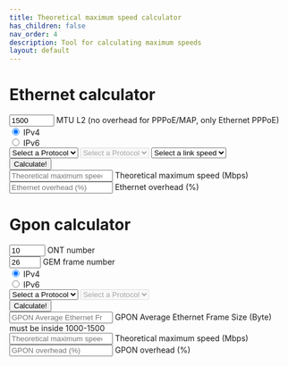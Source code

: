 ```yaml
---
title: Theoretical maximum speed calculator
has_children: false
nav_order: 4
description: Tool for calculating maximum speeds
layout: default
---
```



<h1>Ethernet calculator</h1>
<form id="eth-speed-mtu">
    <div class="form-floating mb-3">
        <input type="number" class="form-control" placeholder="MTU L2" name="mtu" id="mtu" value="1500" min="1000" max="10000">
        <label for="mtu">MTU L2 (no overhead for PPPoE/MAP, only Ethernet PPPoE)</label>
    </div>
    <div class="form-floating mb-3">
        <div class="mb-3">
            <div class="form-check form-check-inline">
                <input class="form-check-input" type="radio" id="ip4" name="ip" value="4" checked>
                <label class="form-check-label" for="ip4">IPv4</label> 
            </div>
            <div class="form-check form-check-inline">
                <input class="form-check-input" type="radio" id="ip6" name="ip" value="6">
                <label class="form-check-label" for="ip6">IPv6</label>
            </div>
        </div>
    </div>
    <select class="form-select mb-3"  placeholder="IPv4 L2 protocol" name="ipv4protocol" id="ipv4protocol">
        <option  disabled selected>Select a Protocol</option>
        <option value="ipoe">IPoE</option>
        <option value="pppoe">PPPoE</option>
        <option value="map-t">MAP-T</option>
        <option value="map-e">MAP-E/4in6</option>
    </select>
    <select class="form-select mb-3"  placeholder="IPv6 L2 protocol" name="ipv6protocol" id="ipv6protocol" disabled>
        <option disabled selected>Select a Protocol</option>
        <option value="ipoe">IPoE</option>
        <option value="pppoe">PPPoE</option>
    </select>
    <select class="form-select mb-3"  placeholder="Speed" name="speed">
        <option  disabled selected>Select a link speed</option>
        <option value="10">10 Mbps</option>
        <option value="100">100 Mbps</option>
        <option value="200">200 Mbps</option>
        <option value="500">500 Mbps</option>
        <option value="1000">1 Gbps</option>
        <option value="2500">2.5 Gbps</option>
        <option value="5000">5 Gbps</option>
        <option value="10000">10 Gbps</option>
    </select>
    <div class="mb-3">
        <input type="submit" class="btn btn-primary" value="Calculate!">
    </div>
    <div class="form-floating mb-3">
        <input readonly class="form-control" type="number" id="maxSpeed" placeholder="Theoretical maximum speed">
        <label for="maxSpeed">Theoretical maximum speed (Mbps)</label>
    </div>
    <div class="form-floating mb-3">
        <input readonly class="form-control" type="number" id="overhead" placeholder="Ethernet overhead (%)">
        <label for="overhead">Ethernet overhead (%)</label>
    </div>

</form>
<h1>Gpon calculator</h1>
<form id="gpon-speed-mtu">
    <div class="form-floating mb-3">
        <input step="1" type="number" class="form-control" placeholder="ONT number" name="gpon-ont" id="gpon-ont" value="10" min="1" max="128" required>
        <label for="gpon-ont">ONT number</label>
    </div>
    <div class="form-floating mb-3">
        <input step="1" type="number" class="form-control" placeholder="GEM frame number" name="gpon-gem" id="gpon-gem" value="26" min="1" max="40" required>
        <label for="gpon-gem">GEM frame number</label>
    </div>
    <div class="mb-3">
        <div class="form-check form-check-inline">
            <input class="form-check-input" type="radio" id="gpon-ip4" name="gpon-ip" value="4" checked>
            <label class="form-check-label" for="gpon-ip4">IPv4</label> 
        </div>
        <div class="form-check form-check-inline">
            <input class="form-check-input" type="radio" id="gpon-ip6" name="gpon-ip" value="6">
            <label class="form-check-label" for="gpon-ip6">IPv6</label> 
        </div>
    </div>
    <select class="form-select mb-3"  placeholder="IPv4 L2 protocol" name="gpon-ipv4protocol" id="gpon-ipv4protocol" required>
        <option  disabled selected>Select a Protocol</option>
        <option value="ipoe">IPoE</option>
        <option value="pppoe">PPPoE</option>
        <option value="map-t">MAP-T</option>
        <option value="map-e">MAP-E/4in6</option>
    </select>
    <select class="form-select mb-3"  placeholder="IPv6 L2 protocol" name="gpon-ipv6protocol" id="gpon-ipv6protocol" disabled required>
        <option disabled selected>Select a Protocol</option>
        <option value="ipoe">IPoE</option>
        <option value="pppoe">PPPoE</option>
    </select>
    <div class="mb-3">
        <input type="submit" class="btn btn-primary" value="Calculate!">
    </div>
    <div class="form-floating mb-3">
        <input  type="number" class="form-control" placeholder="GPON Average Ethernet Frame Size (Byte)" name="gpon-average-packet-size" id="gpon-average-packet-size" readonly>
        <label for="gpon-average-packet-size">GPON Average Ethernet Frame Size (Byte) must be inside 1000-1500</label>
    </div>
    <div class="form-floating mb-3">
        <input  type="number" class="form-control" placeholder="Theoretical maximum speed (Gbps)" name="gpon-maxSpeed" id="gpon-maxSpeed" readonly>
        <label for="gpon-maxSpeed">Theoretical maximum speed (Mbps)</label>
    </div>
    <div class="form-floating mb-3">
        <input  type="number" class="form-control" placeholder="GPON overhead (%)" name="gpon-overhead" id="gpon-overhead" readonly>
        <label for="gpon-overhead">GPON overhead (%)</label>
    </div>
</form>
  
<script>
    var form = document.getElementById('eth-speed-mtu');
    var radioIp = document.getElementsByName('ip');
    [...radioIp].forEach(el =>  {el.addEventListener('change', (event) => {
            var ip = document.querySelector('input[name="ip"]:checked').value;
            document.getElementById('ipv4protocol').disabled = (ip === '6');
            document.getElementById('ipv6protocol').disabled = (ip === '4');
            
        });
    });
    form.addEventListener('submit',(event) => {
        if (!form.checkValidity()) {
            event.preventDefault();
        } else {
            event.preventDefault();

            var formdata = new FormData(form);
            var overheadipv4 = {
                "ipoe" : 20,
                "pppoe" : 28,
                "map-t" : 40,
                "map-e" : 60,
            };
            var overheadipv6 = {
                "ipoe" : 40,
                "pppoe" : 48,
            };
            var overheadtcp = 20;
            var overheadeth = 14;
            var overheadfcs = 4;
            var overheadgap = {
                '10' : 5.875,
                '100' : 12,
                '200' : 8,
                '500' : 8,
                '1000' : 8,
                '2500' : 5,
                '5000' : 5,
                '10000' : 5,
            };
            var preamble = 8;
            var cip = formdata.get('ip');
            var coverheadip = formdata.get('ip') === '4' ? overheadipv4[formdata.get('ipv4protocol')] : overheadipv6[formdata.get('ipv6protocol')];
            var mtu = formdata.get('mtu');
            var mss = mtu - coverheadip;
            var overhead = overheadtcp + overheadeth + overheadfcs + overheadgap[formdata.get('speed')] + preamble + coverheadip;
            document.getElementById('overhead').value = overhead/mss  * 100;
            var th =  mss /(overhead + mss);
            
            document.getElementById('maxSpeed').value = th * formdata.get('speed');
        }
        [...form.elements].map(e => e.parentNode).forEach(e => e.classList.toggle('was-validated', true));
    });
    var formgpon = document.getElementById('gpon-speed-mtu');
    var radioIp = document.getElementsByName('gpon-ip');
    [...radioIp].forEach(el =>  {el.addEventListener('change', (event) => {
            var ip = document.querySelector('input[name="gpon-ip"]:checked').value;
            document.getElementById('gpon-ipv4protocol').disabled = (ip === '6');
            document.getElementById('gpon-ipv6protocol').disabled = (ip === '4');
            
        });
    });
    formgpon.addEventListener('submit',(event) => {
        if (!formgpon.checkValidity()) {
            event.preventDefault();
        } else {
            event.preventDefault();
            var formdata = new FormData(formgpon);
            var gtc = 38880;
            var overheadgem = 5;
            var overheadpcbd = 30 + 8*formdata.get('gpon-ont');
            var overheadipv4 = {
                "ipoe" : 20,
                "pppoe" : 28,
                "map-t" : 40,
                "map-e" : 60,
            };
            var overheadipv6 = {
                "ipoe" : 40,
                "pppoe" : 48,
            };
            var overheadtcp = 20;
            var overheadeth = 14;
            var overheadfcs = 4;
            var cip = formdata.get('gpon-ip');
            var coverheadip = formdata.get('gpon-ip') === '4' ? overheadipv4[formdata.get('gpon-ipv4protocol')] : overheadipv6[formdata.get('gpon-ipv6protocol')];
            var overheadframeeth = overheadtcp + overheadeth + overheadfcs + coverheadip;
            var overheadgtc = overheadgem + formdata.get('gpon-gem') * (overheadpcbd+overheadframeeth); 
            var payload = gtc - overheadgtc;
            document.getElementById('gpon-average-packet-size').value = payload/formdata.get('gpon-gem');


            document.getElementById('gpon-overhead').value = overheadgtc/payload  * 100;
            var th =  payload /gtc;
            
            document.getElementById('gpon-maxSpeed').value = th * 2.48832;
        }
        [...formgpon.elements].map(e => e.parentNode).forEach(e => e.classList.toggle('was-validated', true));
    });
</script>
